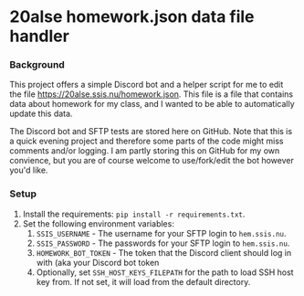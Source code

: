 # 20alse homework.json data file handler

### Background

This project offers a simple Discord bot and a helper script for me to edit the file https://20alse.ssis.nu/homework.json.
This file is a file that contains data about homework for my class, and I wanted to be able to automatically update this data.

The Discord bot and SFTP tests are stored here on GitHub. Note that this is a quick evening project and therefore some parts of the code might miss comments and/or logging. 
I am partly storing this on GitHub for my own convience, but you are of course welcome to use/fork/edit the bot however you'd like.

### Setup

1. Install the requirements: `pip install -r requirements.txt`.
2. Set the following environment variables:
   1. `SSIS_USERNAME` - The username for your SFTP login to `hem.ssis.nu`.
   2. `SSIS_PASSWORD` - The passwords for your SFTP login to `hem.ssis.nu`.
   3. `HOMEWORK_BOT_TOKEN` - The token that the Discord client should log in with (aka your Discord bot token
   4. Optionally, set `SSH_HOST_KEYS_FILEPATH` for the path to load SSH host key from. If not set, it will load from the default directory.
